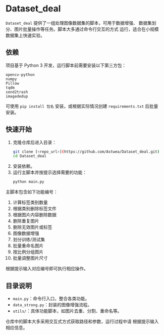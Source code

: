 # Dataset_deal

`Dataset_deal` 提供了一组处理图像数据集的脚本，可用于数据增强、
数据集划分、图片批量操作等任务。脚本大多通过命令行交互的方式
运行，适合在小规模数据集上快速实验。

## 依赖

项目基于 Python 3 开发，运行脚本前需要安装以下第三方包：

```
opencv-python
numpy
Pillow
tqdm
send2trash
imagededup
```

可使用 `pip install 包名` 安装，或根据实际情况创建 `requirements.txt`
后批量安装。

## 快速开始

1. 克隆仓库后进入目录：
   ```bash
   git clone [<repo_url>](https://github.com/Astwea/Dataset_deal.git)
   cd Dataset_deal
   ```
2. 安装依赖。
3. 运行主脚本并按提示选择需要的功能：
   ```bash
   python main.py
   ```

主脚本包含如下功能编号：

1. 计算标签类别数量
2. 根据类别删除标签文件
3. 根据图片内容删除数据
4. 删除重复图片
5. 删除无效图片或标签
6. 图像数据增强
7. 划分训练/测试集
8. 批量重命名图片
9. 按比例分组图片
10. 批量调整图片尺寸

根据提示输入对应编号即可执行相应操作。

## 目录说明

- `main.py`：命令行入口，整合各类功能。
- `data_strong.py`：封装的图像增强流程。
- `utils/`：具体功能脚本，如图片去重、分割、重命名等。

仓库中的脚本大多采用交互式方式获取路径和参数，运行过程中请
根据提示输入相应信息。

